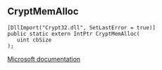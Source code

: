 ## CryptMemAlloc

```
[DllImport("Crypt32.dll", SetLastError = true)]
public static extern IntPtr CryptMemAlloc(
   uint cbSize
);
```

[Microsoft documentation](https://docs.microsoft.com/en-us/windows/win32/api/wincrypt/nf-wincrypt-cryptmemalloc)
